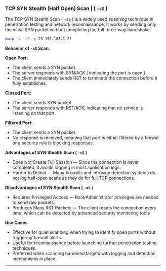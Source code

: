 ### TCP SYN Stealth (Half Open) Scan | ( `-sS` )

The TCP SYN Stealth Scan ( `-sS` ) is a widely used scanning technique in penetration testing and network reconnaissance. It works by sending only the initial SYN packet without completing the full three-way handshake.

```bash
nmap -v -sS -p 23 192.168.1.27
```

**Behavior of `-sS` Scan.**

**Open Port:**

- The client sends a SYN packet.
- The server responds with SYN/ACK ( indicating the port is open )
- The client immediately sends RST to terminate the connection before it fully establishes.

**Closed Port:**

- The client sends SYN packet.
- The server responds with RST/ACK, indicating that no service is listening on that port.

**Filtered Port:**

- The client sends a SYN packet.
- No response is received, meaning that port is either filtered by a firewall or a security rule is blocking responses.

**Advantages of SYN Stealth Scan ( `-sS` )**

- Does Not Create  Full Session — Since the connection is never completed, it avoids logging in most application logs.
- Harder to Detect — Many firewalls and intrusion detection systems do not log half-open scans as they do for full TCP connections.

**Disadvantages of SYN Stealth Scan ( `-sS` )**

- Requires Privileged Access — Root/Administrator privileges are needed to send raw packets.
- Produces Many RST Packets — The client resets the connection every time, which can be detected by advanced security monitoring tools

**Use Cases**

- Effective for quiet scanning when trying to identify open ports without triggering firewall alerts.
- Useful for reconnaissance before launching further penetration testing techniques.
- Preferred when scanning hardened targets with logging and detection mechanisms in place.

---
